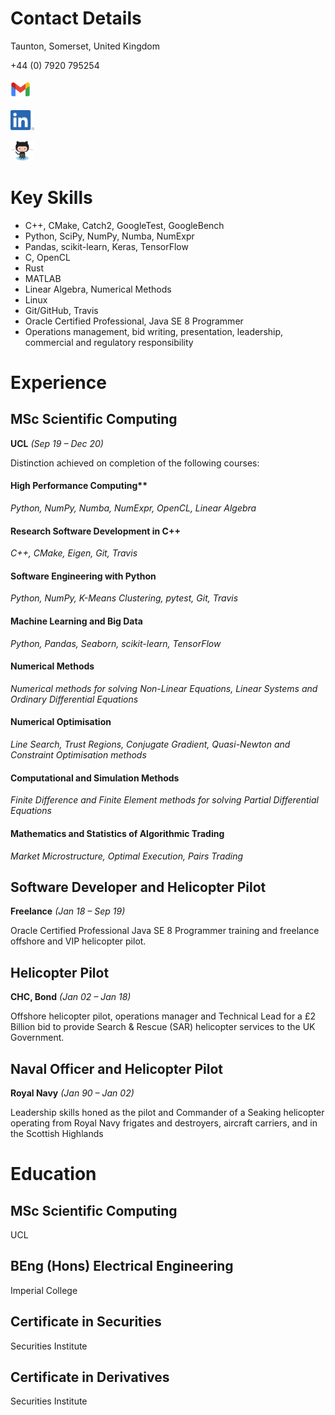 # Contact Details

Taunton, Somerset, United Kingdom

+44 (0) 7920 795254

[<img src="Gmail.png" height="32">](mailto:johnduffymsc@gmail.com)

[<img src="LI.png" height="32">](https://www.linkedin.com/in/johnduffymsc)

[<img src="Octocat.jpg" height="32">](https://github.com/johnduffymsc)

# Key Skills

- C++, CMake, Catch2, GoogleTest, GoogleBench
- Python, SciPy, NumPy, Numba, NumExpr
- Pandas, scikit-learn, Keras, TensorFlow
- C, OpenCL
- Rust
- MATLAB
- Linear Algebra, Numerical Methods
- Linux
- Git/GitHub, Travis
- Oracle Certified Professional, Java SE 8 Programmer
- Operations management, bid writing, presentation, leadership, commercial and regulatory responsibility

# Experience

## MSc Scientific Computing
**UCL** _(Sep 19 – Dec 20)_

Distinction achieved on completion of the following courses:

#### High Performance Computing**
_Python, NumPy, Numba, NumExpr, OpenCL, Linear Algebra_

#### Research Software Development in C++
_C++, CMake, Eigen, Git, Travis_

#### Software Engineering with Python
_Python, NumPy, K-Means Clustering, pytest, Git, Travis_

#### Machine Learning and Big Data
_Python, Pandas, Seaborn, scikit-learn, TensorFlow_

#### Numerical Methods
_Numerical methods for solving Non-Linear Equations, Linear Systems and Ordinary Differential Equations_

#### Numerical Optimisation
_Line Search, Trust Regions, Conjugate Gradient, Quasi-Newton and Constraint Optimisation methods_

#### Computational and Simulation Methods
_Finite Difference and Finite Element methods for solving Partial Differential Equations_

#### Mathematics and Statistics of Algorithmic Trading
_Market Microstructure, Optimal Execution, Pairs Trading_

## Software Developer and Helicopter Pilot
**Freelance** _(Jan 18 – Sep 19)_

Oracle Certified Professional Java SE 8 Programmer training and freelance offshore and VIP helicopter pilot. 

## Helicopter Pilot
**CHC, Bond** _(Jan 02 – Jan 18)_

Offshore helicopter pilot, operations manager and Technical Lead for a £2 Billion bid to provide Search & Rescue (SAR) helicopter services to the UK Government.

## Naval Officer and Helicopter Pilot
**Royal Navy** _(Jan 90 – Jan 02)_

Leadership skills honed as the pilot and Commander of a Seaking helicopter operating from Royal Navy frigates and destroyers, aircraft carriers, and in the Scottish Highlands

# Education

## MSc Scientific Computing

UCL

## BEng (Hons) Electrical Engineering

Imperial College

## Certificate in Securities

Securities Institute

## Certificate in Derivatives

Securities Institute
